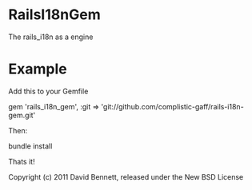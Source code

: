 RailsI18nGem
============

The rails_i18n as a engine


Example
=======

Add this to your Gemfile

gem 'rails_i18n_gem', :git => 'git://github.com/complistic-gaff/rails-i18n-gem.git'

Then:

bundle install

Thats it!

Copyright (c) 2011 David Bennett, released under the New BSD License
